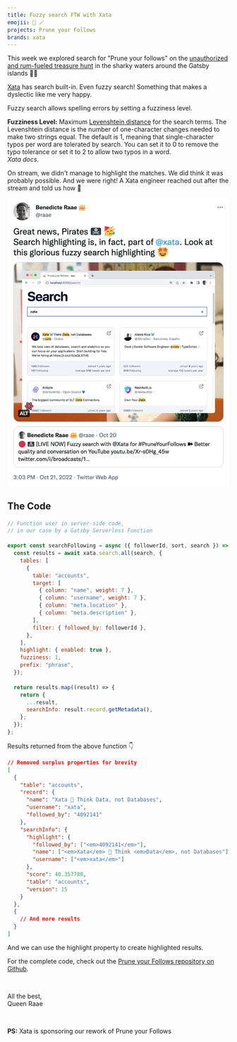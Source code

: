 ```yaml
---
title: Fuzzy search FTW with Xata
emojii: 🔎 🪄
projects: Prune your Follows
brands: xata
---
```


This week we explored search for "Prune your follows" on the [unauthorized and rum-fueled treasure hunt](https://youtu.be/yDxF8FUNUbI) in the sharky waters around the Gatsby islands 🏴‍☠️

[Xata](https://xata.io/) has search built-in. Even fuzzy search! Something that makes a dyslectic like me very happy.

Fuzzy search allows spelling errors by setting a fuzziness level.

<aside class="notice">

**Fuzziness Level:** Maximum [Levenshtein distance](https://en.wikipedia.org/wiki/Levenshtein_distance) for the search terms. The Levenshtein distance is the number of one-character changes needed to make two strings equal. The default is 1, meaning that single-character typos per word are tolerated by search. You can set it to 0 to remove the typo tolerance or set it to 2 to allow two typos in a word.  
<cite>Xata docs.</cite>

</aside>

On stream, we didn't manage to highlight the matches. We did think it was probably possible. And we were right! A Xata engineer reached out after the stream and told us how 🥳

[![Highlighting Celebration Tweet](./twitter-fuzzy.jpg)](https://twitter.com/raae/status/1583443888169025538)

## The Code

```js
// Function user in server-side code,
// in our case by a Gatsby Serverless Function

export const searchFollowing = async ({ followerId, sort, search }) => {
  const results = await xata.search.all(search, {
    tables: [
      {
        table: "accounts",
        target: [
          { column: "name", weight: 7 },
          { column: "username", weight: 7 },
          { column: "meta.location" },
          { column: "meta.description" },
        ],
        filter: { followed_by: followerId },
      },
    ],
    highlight: { enabled: true },
    fuzziness: 1,
    prefix: "phrase",
  });

  return results.map((result) => {
    return {
      ...result,
      searchInfo: result.record.getMetadata(),
    };
  });
};
```

Results returned from the above function 👇

```json
// Removed surplus properties for brevity
[
  {
    "table": "accounts",
    "record": {
      "name": "Xata 🦋 Think Data, not Databases",
      "username": "xata",
      "followed_by": "4092141"
    },
    "searchInfo": {
      "highlight": {
        "followed_by": ["<em>4092141</em>"],
        "name": ["<em>Xata</em> 🦋 Think <em>Data</em>, not Databases"],
        "username": ["<em>xata</em>"]
      },
      "score": 40.357788,
      "table": "accounts",
      "version": 15
    }
  },
  {
    // And more results
  }
]
```

And we can use the highlight property to create highlighted results.

For the complete code, check out the [Prune your Follows repository on Github](https://github.com/queen-raae/prune-your-follows/pull/19).

&nbsp;

All the best,  
Queen Raae

&nbsp;

**PS:** Xata is sponsoring our rework of Prune your Follows
